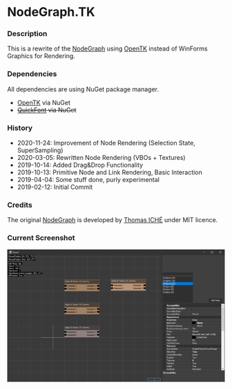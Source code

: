 # NodeGraph.TK

### Description
This is a rewrite of the [NodeGraph](https://github.com/peeweek/NodeGraph) using [OpenTK](https://github.com/opentk/opentk) instead of WinForms Graphics for Rendering.

### Dependencies

All dependencies are using NuGet package manager.

* [OpenTK](https://github.com/opentk/opentk) via NuGet
* ~~[QuickFont](https://github.com/opcon/QuickFont) via NuGet~~

### History

* 2020-11-24: Improvement of Node Rendering (Selection State, SuperSampling)
* 2020-03-05: Rewritten Node Rendering (VBOs + Textures)
* 2019-10-14: Added Drag&Drop Functionality
* 2019-10-13: Primitive Node and Link Rendering, Basic Interaction
* 2019-04-04: Some stuff done, purly experimental
* 2019-02-12: Initial Commit

### Credits

The original [NodeGraph](https://github.com/peeweek/NodeGraph) is developed by [Thomas ICHÉ](https://github.com/peeweek) under MIT licence.

### Current Screenshot

![Image not available][CurrentStatus]

[CurrentStatus]: https://github.com/MutterOberin/NodeGraph.TK/blob/develop/CurrentState.png "Current State"
